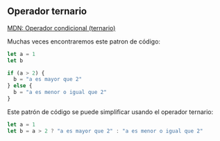 ## Operador ternario

[MDN: Operador condicional (ternario)](https://developer.mozilla.org/es/docs/Web/JavaScript/Reference/Operators/Conditional_Operator)

Muchas veces encontraremos este patron de código:

```javascript
let a = 1
let b

if (a > 2) {
  b = "a es mayor que 2"
} else {
  b = "a es menor o igual que 2"
}
```

Este patrón de código se puede simplificar usando el operador ternario:

```javascript
let a = 1
let b = a > 2 ? "a es mayor que 2" : "a es menor o igual que 2"
```